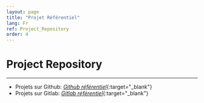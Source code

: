 ```yaml
---
layout: page
title: "Projet Référentiel"
lang: Fr
ref: Project_Repository
order: 4
---
```

# Project Repository
---
* Projets sur Github: [*Github référentiel*](https://github.com/khacquydinh?tab=repositories/){:target="_blank"}
* Projets sur Gitlab: [*Gitlab référentiel*](https://gitlab.com/users/KhacQuy/projects/){:target="_blank"}